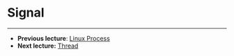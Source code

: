 # Signal

---

- **Previous lecture**: [Linux Process](03.%20Linux%20Process.md)
- **Next lecture:** [Thread](05.%20Thread.md)

